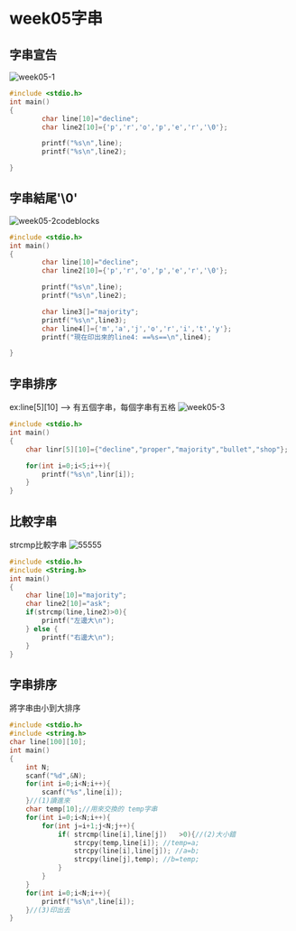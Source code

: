 # week05字串

## 字串宣告
![week05-1](https://user-images.githubusercontent.com/79676845/112567010-02f7fd80-8e1b-11eb-8100-7f8094fdf1cd.png)

```c
#include <stdio.h>
int main()
{
        char line[10]="decline";
        char line2[10]={'p','r','o','p','e','r','\0'};

        printf("%s\n",line);
        printf("%s\n",line2);

}
```

## 字串結尾'\0'
![week05-2codeblocks](https://user-images.githubusercontent.com/79676845/112567015-07241b00-8e1b-11eb-9669-37cc7684f9c3.png)

```c
#include <stdio.h>
int main()
{
        char line[10]="decline";
        char line2[10]={'p','r','o','p','e','r','\0'};

        printf("%s\n",line);
        printf("%s\n",line2);

        char line3[]="majority";
        printf("%s\n",line3);
        char line4[]={'m','a','j','o','r','i','t','y'};
        printf("現在印出來的line4: ==%s==\n",line4);

}
```
## 字串排序
ex:line[5][10] --> 有五個字串，每個字串有五格
![week05-3](https://user-images.githubusercontent.com/79676845/112568442-7438b000-8e1d-11eb-82f5-fedee19af7a6.png)

```c
#include <stdio.h>
int main()
{
    char linr[5][10]={"decline","proper","majority","bullet","shop"};

    for(int i=0;i<5;i++){
        printf("%s\n",linr[i]);
    }
}
```

## 比較字串
strcmp比較字串
![55555](https://user-images.githubusercontent.com/79676845/112573331-072a1800-8e27-11eb-92e3-e8dceb6b230d.jpg)
```c
#include <stdio.h>
#include <String.h>
int main()
{
    char line[10]="majority";
    char line2[10]="ask";
    if(strcmp(line,line2)>0){
        printf("左邊大\n");
    } else {
        printf("右邊大\n");
    }
}
```

## 字串排序

將字串由小到大排序
```c
#include <stdio.h>
#include <string.h>
char line[100][10];
int main()
{
	int N;
	scanf("%d",&N);
	for(int i=0;i<N;i++){
		scanf("%s",line[i]);
	}//(1)讀進來
	char temp[10];//用來交換的 temp字串
	for(int i=0;i<N;i++){
		for(int j=i+1;j<N;j++){
			if( strcmp(line[i],line[j])   >0){//(2)大小錯
				strcpy(temp,line[i]); //temp=a;
				strcpy(line[i],line[j]); //a=b;
				strcpy(line[j],temp); //b=temp;
			}
		}
	}
	for(int i=0;i<N;i++){
		printf("%s\n",line[i]);
	}//(3)印出去
}
```
